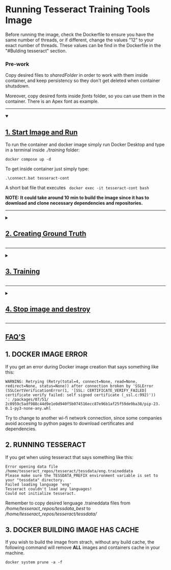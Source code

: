 # <b>Running Tesseract Training Tools Image</b>
Before running the image, check the Dockerfile to ensure you have the same number of threads, or if different, change the values "12" to your
exact number of threads. These values can be find in the Dockerfile in the "#Bulding tesseract" section.

### Pre-work 
Copy desired files to _sharedFolder_ in order to work with them inside container, and keep persistency so they don't get deleted when container shutsdown.

Moreover, copy desired fonts inside _fonts_ folder, so you can use them in the container. There is an Apex font as example.

***
<details open>
  <summary><h2><u>1. Start Image and Run</u></h2></summary>

  To run the container and docker image simply run Docker Desktop and type in a terminal inside _./training_ folder:

  ```
  docker compose up -d
  ```

  To get inside container just simply type:

  ```
  .\connect.bat tesseract-cont
  ```

  A short bat file that executes ``` docker exec -it tesseract-cont bash```


  **NOTE: It could take around 10 min to build the image since it has to download and clone necessary dependencies and repositories.**
</details>

<!--- 
It clones everything at the same time so you can check if has finished using ```git status```  inside each repo folder in tesseract_repos.

- <b>tesseract</b> should show next message:

  <font color="red">HEAD detached at</font> 5.2.0 

- <b>tesstrain</b> should show next message:

  <font color="red">HEAD detached at</font> 43ff100 

- <b>langdata_lstm</b> should show next message:

  On branch main. Your branch is up to date with 'origin/main'.

  nothing to commit, working tree clean

- <b>tessdata_best</b> should show next message:

  On branch main. Your branch is up to date with 'origin/main'.

  nothing to commit, working tree clean

Otherwise, wait until those messages show up.
--->
***

<details>
<summary><h2><u>2. Creating Ground Truth</u></summary>

Before training you'll have to create a database. The script ground_truth.py inside _trainingFont_ is able to create a database from a plain text file, containing all characters from a certain lenguage. 

You can use also a custom file so the model is trained with your data. However make sure that your document has an extension like
[lenguage].training_text and there can not be empty lines. 

To launch the script  you need to specify, at least, a lenguage and font name, otherwise it won't work.

Type the following command:

```
python grounTruth.py -l [lenguage] -f [fontName]
```

### Script Flags
Here a summary of all the flags available in the script.

| Flag |  Shortcut  | Description |
|-----------|-----------|-----------|
| --leanguage   | -l   | Lenguage you wish to train your font. Need to be recognized by tesseract.   |
| --fontname   | -f   | Font name registered in font file.|
| --directory   | -dir   | Custom directory where is stored custom text file to create ground truth.|
| --clear   | -cl   | Clear folder that stores ground truth. Need to specify also lenguage and font name.|

Moreover, you can launch the script with ```--help``` to see the full list of flags.

**Note**: all lenguages recognized by tesseract: https://github.com/tesseract-ocr/langdata_lstm

</details>

***
<details>
<summary><h2><u>3. Training</u></summary></h2>

If you haven't placed your font inside _fonts_ folder before creating this image, copy it in mentioned folder so you can use it inside container.


In the container, copy custom font file inside _/usr/local/share/fonts_ and run the following command so the OS recognize the font.
```
fc-cache -f -v
```

Launch trainTess.py script  inside _trainingFont_ folder with following syntax:

``` 
python trainTess.py -l [lenguaje] -f [fontName] -it [num max training iterations]
```

For instance, to train the example font Apex with an english lenguage, it should look like this:

``` 
python trainTess.py -l eng -f Apex -it 1000
```

### Script Flags
Here a summary of all the flags available in the script.

| Flag |  Shortcut  | Description |
|-----------|-----------|-----------|
| --leanguage   | -l   | Lenguage you wish to train your font. Need to be recognized by tesseract.   |
| --fontname   | -f   | Font name registered in font file.|
| --iterations   | -it   | Number of max iterations for training.|
| --clear   | -cl   | Clear folder that stores training data. Need to specify also lenguage and font name.|

Moreover, you can launch the script with ```--help``` to see the full list of flags.

**Note**: all lenguages recognized by tesseract: https://github.com/tesseract-ocr/langdata_lstm

**NOTE: The final trained model should be copied to _trainedModel_ folder inside _trainingFont_.**

<!---Copy desired lenguage traineddata to tesseract/tessdata/

Create ground-truth for desired custom font using python script.

Go to tesstrain and run with custom font and number of iterations (i.e we use Apex name font):

```
TESSDATA_PREFIX=../tesseract/tessdata make training MODEL_NAME=Apex START_MODEL=eng TESSDATA=../tesseract/tessdata MAX_ITERATIONS=100
```-->

If you get an error saying ***<span style="color:red;">bc: command not found</span>*** just run ```apt-get install bc``` and try again. 

### Testing Model

To test the model just follow the this command syntax in a terminal inside _tesstrain_ folder: 

```
tesseract [imagePath] [output]
```

For example:

```
tesseract data/Apex_data/Apex-ground-truth/eng/eng_1.tif stdout --tessdata-dir /home/tesseract_repos/tesstrain/data/Apex_data/Apex-eng-output --user-words /home/tesseract_repos/langdata_lstm/eng --psm 7 -l Apex --loglevel ALL
```

This command will extract the text from _eng_1.tif_ image and will print it in the terminal. It will use the trained data store in _Apex_data/Apex-eng-output_. 

If you wish to check all script options, you can run ```tesseract --help-extra``` in same folder, or check out its manual in https://github.com/tesseract-ocr/tesseract/blob/main/doc/tesseract.1.asc or https://muthu.co/all-tesseract-ocr-options/.

</details>

***

<details>
<summary><h2><u>4. Stop image and destroy</u></summary></h2>

Then to stop and delete container simply type:

```
docker compose down
```

If you wish to delete also the image, add ```--rmi 'all'``` to the command.

However if you just want to stop the container then run:

```
docker compose stop
```

And then, to run it again type:

```
docker compose start
```
</details>

***

## <u>FAQ'S</u>

## 1. DOCKER IMAGE ERROR
If you get an error during Docker image creation that says something like this:
```
WARNING: Retrying (Retry(total=4, connect=None, read=None, 
redirect=None, status=None)) after connection broken by 'SSLError
(SSLCertVerificationError(1, '[SSL: CERTIFICATE_VERIFY_FAILED] 
certificate verify failed: self signed certificate (_ssl.c:992)'))
': /packages/07/51/
2c0959c5adf988c44d9e1e0d940f5b074516ecc87e96b1af25f59de9ba38/pip-23.
0.1-py3-none-any.whl
``` 

Try to change to another wi-fi network connection, since some companies avoid accesing to python pages to download certificates and dependencies.

## 2. RUNNING TESSERACT 
If you get when using tesseract that says something like this:
```
Error opening data file /home/tesseract_repos/tesseract/tessdata/eng.traineddata
Please make sure the TESSDATA_PREFIX environment variable is set to your "tessdata" directory.
Failed loading language 'eng'
Tesseract couldn't load any languages!
Could not initialize tesseract.
```

Remember to copy desired lenguage .traineddata files from _/home/tesseract_repos/tessdata_best_ to _/home/tesseract_repos/tesseract/tessdata/_

## 3. DOCKER BUILDING IMAGE HAS CACHE 
If you wish to build the image from strach, without any build cache, the following command will remove **ALL** images and containers cache in your machine.

```
docker system prune -a -f
```

